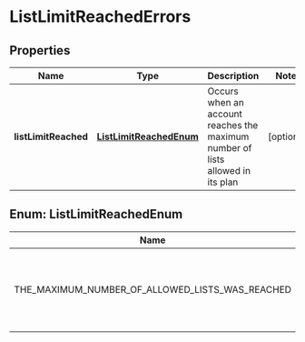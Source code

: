 

# ListLimitReachedErrors

## Properties

Name | Type | Description | Notes
------------ | ------------- | ------------- | -------------
**listLimitReached** | [**ListLimitReachedEnum**](#ListLimitReachedEnum) | Occurs when an account reaches the maximum number of lists allowed in its plan |  [optional]



## Enum: ListLimitReachedEnum

Name | Value
---- | -----
THE_MAXIMUM_NUMBER_OF_ALLOWED_LISTS_WAS_REACHED | &quot;The maximum number of allowed lists was reached&quot;



